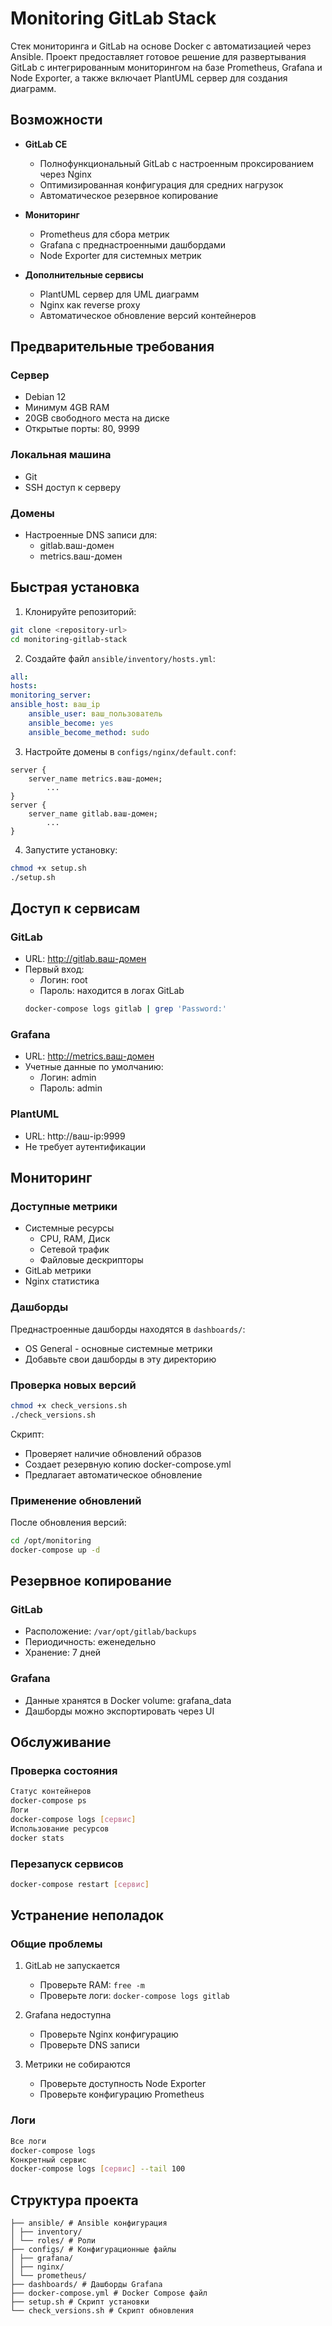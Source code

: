 # Monitoring GitLab Stack

Стек мониторинга и GitLab на основе Docker с автоматизацией через Ansible. Проект предоставляет готовое решение для развертывания GitLab с интегрированным мониторингом на базе Prometheus, Grafana и Node Exporter, а также включает PlantUML сервер для создания диаграмм.

## Возможности

- **GitLab CE**
  - Полнофункциональный GitLab с настроенным проксированием через Nginx
  - Оптимизированная конфигурация для средних нагрузок
  - Автоматическое резервное копирование

- **Мониторинг**
  - Prometheus для сбора метрик
  - Grafana с преднастроенными дашбордами
  - Node Exporter для системных метрик

- **Дополнительные сервисы**
  - PlantUML сервер для UML диаграмм
  - Nginx как reverse proxy
  - Автоматическое обновление версий контейнеров

## Предварительные требования

### Сервер
- Debian 12
- Минимум 4GB RAM
- 20GB свободного места на диске
- Открытые порты: 80, 9999

### Локальная машина
- Git
- SSH доступ к серверу

### Домены
- Настроенные DNS записи для:
  - gitlab.ваш-домен
  - metrics.ваш-домен

## Быстрая установка

1. Клонируйте репозиторий:
```bash
git clone <repository-url>
cd monitoring-gitlab-stack
```

2. Создайте файл `ansible/inventory/hosts.yml`:

```yaml
all:
hosts:
monitoring_server:
ansible_host: ваш_ip
    ansible_user: ваш_пользователь
    ansible_become: yes
    ansible_become_method: sudo
```

3. Настройте домены в `configs/nginx/default.conf`:

```nginx
server {
    server_name metrics.ваш-домен;
        ...
}
server {
    server_name gitlab.ваш-домен;
        ...
}
```

4. Запустите установку:

```bash
chmod +x setup.sh
./setup.sh
```

## Доступ к сервисам

### GitLab
- URL: http://gitlab.ваш-домен
- Первый вход:
  - Логин: root
  - Пароль: находится в логах GitLab
  ```bash
  docker-compose logs gitlab | grep 'Password:'
  ```

### Grafana
- URL: http://metrics.ваш-домен
- Учетные данные по умолчанию:
  - Логин: admin
  - Пароль: admin

### PlantUML
- URL: http://ваш-ip:9999
- Не требует аутентификации

## Мониторинг

### Доступные метрики
- Системные ресурсы
  - CPU, RAM, Диск
  - Сетевой трафик
  - Файловые дескрипторы
- GitLab метрики
- Nginx статистика

### Дашборды
Преднастроенные дашборды находятся в `dashboards/`:
- OS General - основные системные метрики
- Добавьте свои дашборды в эту директорию


### Проверка новых версий
```bash
chmod +x check_versions.sh
./check_versions.sh
```
Скрипт:
- Проверяет наличие обновлений образов
- Создает резервную копию docker-compose.yml
- Предлагает автоматическое обновление

### Применение обновлений
После обновления версий:
```bash
cd /opt/monitoring
docker-compose up -d
```

## Резервное копирование

### GitLab
- Расположение: `/var/opt/gitlab/backups`
- Периодичность: еженедельно
- Хранение: 7 дней

### Grafana
- Данные хранятся в Docker volume: grafana_data
- Дашборды можно экспортировать через UI

## Обслуживание

### Проверка состояния

```bash
Статус контейнеров
docker-compose ps
Логи
docker-compose logs [сервис]
Использование ресурсов
docker stats
```
### Перезапуск сервисов
```bash
docker-compose restart [сервис]
```

## Устранение неполадок

### Общие проблемы
1. GitLab не запускается
   - Проверьте RAM: `free -m`
   - Проверьте логи: `docker-compose logs gitlab`

2. Grafana недоступна
   - Проверьте Nginx конфигурацию
   - Проверьте DNS записи

3. Метрики не собираются
   - Проверьте доступность Node Exporter
   - Проверьте конфигурацию Prometheus

### Логи
```bash
Все логи
docker-compose logs
Конкретный сервис
docker-compose logs [сервис] --tail 100
```
## Структура проекта
```
├── ansible/ # Ansible конфигурация
│ ├── inventory/ 
│ └── roles/ # Роли
├── configs/ # Конфигурационные файлы
│ ├── grafana/
│ ├── nginx/
│ └── prometheus/
├── dashboards/ # Дашборды Grafana
├── docker-compose.yml # Docker Compose файл
├── setup.sh # Скрипт установки
└── check_versions.sh # Скрипт обновления
```


